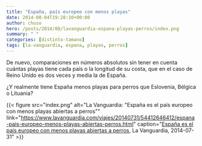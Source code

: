 ```yaml
---
title: "España, país europeo con menos playas"
date: 2014-08-04T19:28:10+00:00
author: chuso
hero: /posts/2014/08/lavanguardia-espana-playas-perros/index.png
summary: " "
categories: [distinto-tamano]
tags: [la-vanguardia, espana, playas, perros]
---
```

De nuevo, comparaciones en números absolutos sin tener en cuenta cuántas playas tiene cada país o la longitud de su costa, que en el caso de Reino Unido es dos veces y media la de España.

¿Y realmente tiene España menos playas para perros que Eslovenia, Bélgica o Lituania?

{{< figure src="index.png" alt="La Vanguardia: \"España es el país europeo con menos playas abiertas a perros\"" link="https://www.lavanguardia.com/viajes/20140731/54412646412/espana-pais-europeo-menos-playas-abiertas-perros.html" caption="[España es el país europeo con menos playas abiertas a perros](https://www.lavanguardia.com/viajes/20140731/54412646412/espana-pais-europeo-menos-playas-abiertas-perros.html), La Vanguardia, 2014-07-31" >}}
